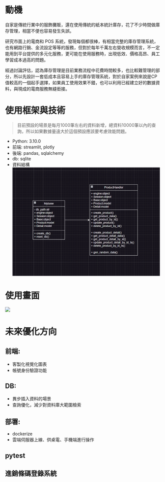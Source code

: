 # 動機
自家是傳統行業中的服飾攤販，還在使用傳統的紙本統計庫存，花了不少時間做庫存管理，相當不便也容易發生失誤。

研究市面上的電商和 POS 系統，發現每個都很棒，有相當完整的庫存管理系統，也有網路行銷、金流設定等等的服務，但對於每年千萬左右營收規模而言，不一定能用到平台提供的多元化服務，更可能在使用服務時，出現低效、價格高昂、員工學習成本過高的問題。

經過討論評估，認為庫存管理是目前業務流程中花費時間較多，也比較難管理的部分，所以先設計一套低成本且容易上手的庫存管理系統，對於自家案例來說是CP值較高的一個起手選擇，如果員工使用效果不錯，也可以利用已經建立好的數據資料，與現成的電商服務無縫銜接。

# 使用框架與技術
> 目前預設的場景是每月1000筆左右的資料新增，總資料10000筆以內的查詢，所以如果數據量遠大於這個預設應該要考慮效能問題。

* Python: 3.10.0
* 前端: streamlit, plotly
* 後端: pandas, sqlalchemy
* db: sqlite
* 資料結構
![](https://github.com/codeotter0201/erp/blob/master/erp.png)

# 使用畫面
![](https://github.com/codeotter0201/erp/blob/master/erp.gif)

# 未來優化方向
## 前端:
* 客製化視覺化圖表
* 帳號身份驗證功能

## DB:
* 異步插入資料的場景
* 查詢優化，減少對資料庫大範圍檢索

## 部署:
* dockerize
* 雲端伺服器上線、供桌電、手機端進行操作

## pytest

## 進銷條碼登錄系統